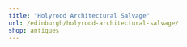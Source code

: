 ```yaml
---
title: "Holyrood Architectural Salvage"
url: /edinburgh/holyrood-architectural-salvage/
shop: antiques
---
```

